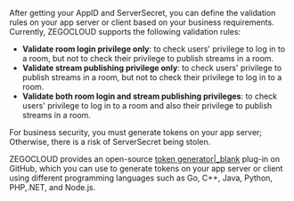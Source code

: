 
After getting your AppID and ServerSecret, you can define the validation rules on your app server or client based on your business requirements.
Currently, ZEGOCLOUD supports the following validation rules:

   - **Validate room login privilege only**: to check users' privilege to log in to a room, but not to check their privilege to publish streams in a room.
   - **Validate stream publishing privilege only**: to check users' privilege to publish streams in a room, but not to check their privilege to log in to a room.
   - **Validate both room login and stream publishing privileges**: to check users' privilege to log in to a room and also their privilege to publish streams in a room.


<div class="mk-warning">

For business security, you must generate tokens on your app server; Otherwise, there is a risk of ServerSecret being stolen.

</div>

ZEGOCLOUD provides an open-source [token generator\|_blank](https://github.com/zegoim/zego_server_assistant) plug-in on GitHub, which you can use to generate tokens on your app server or client using different programming languages such as Go, C++, Java, Python, PHP,.NET, and Node.js.



